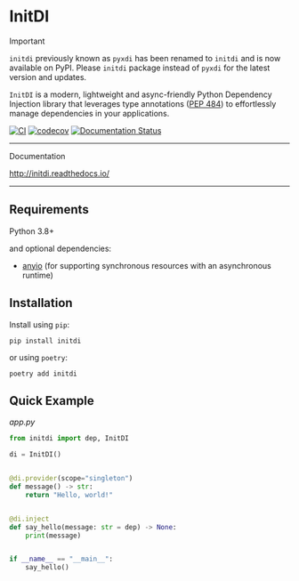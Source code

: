# InitDI

> [!IMPORTANT]
> `initdi` previously known as `pyxdi` has been renamed to `initdi` and is now available on PyPI.
> Please `initdi` package instead of `pyxdi` for the latest version and updates.


`InitDI` is a modern, lightweight and async-friendly Python Dependency Injection library that leverages type annotations ([PEP 484](https://peps.python.org/pep-0484/))
to effortlessly manage dependencies in your applications.

[![CI](https://github.com/antonrh/initdi/actions/workflows/ci.yml/badge.svg)](https://github.com/antonrh/initdi/actions/workflows/ci.yml)
[![codecov](https://codecov.io/gh/antonrh/initdi/branch/main/graph/badge.svg?token=67CLD19I0C)](https://codecov.io/gh/antonrh/initdi)
[![Documentation Status](https://readthedocs.org/projects/initdi/badge/?version=latest)](https://initdi.readthedocs.io/en/latest/?badge=latest)

---
Documentation

http://initdi.readthedocs.io/

---

## Requirements

Python 3.8+

and optional dependencies:

* [anyio](https://github.com/agronholm/anyio) (for supporting synchronous resources with an asynchronous runtime)


## Installation

Install using `pip`:

```shell
pip install initdi
```

or using `poetry`:

```shell
poetry add initdi
```

## Quick Example

*app.py*

```python
from initdi import dep, InitDI

di = InitDI()


@di.provider(scope="singleton")
def message() -> str:
    return "Hello, world!"


@di.inject
def say_hello(message: str = dep) -> None:
    print(message)


if __name__ == "__main__":
    say_hello()
```
